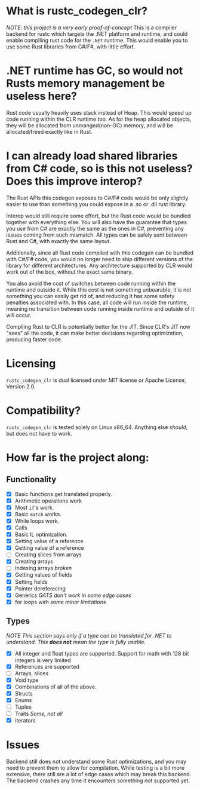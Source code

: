 # What is rustc_codegen_clr?
*NOTE: this project is a very early proof-of-concept*
This is a compiler backend for rustc which targets the .NET platform and runtime, and could enable compiling rust code for the `.NET` runtime. This would enable you to use some Rust libraries from C#/F#, with little effort. 
# .NET runtime has GC, so would not Rusts memory management be useless here?
Rust code usually heavily uses stack instead of Heap. This would speed up code running within the CLR runtime too. As for the heap allocated objects, they will be allocated from unmanged(non-GC) memory, and will be allocated/freed exactly like in Rust.
# I can already load shared libraries from C# code, so is this not useless? Does this improve interop?
The Rust APIs this codegen exposes to C#/F# code would be only slightly easier to use than something you could expose in a .so or .dll rust library.

Interop would still require some effort, but the Rust code would be bundled together with everything else. You will also have the guarantee that types you use from C# are exactly the same as the ones in C#, preventing any issues coming from such mismatch. All types can be safely sent between Rust and C#, with exactly the same layout.

Additionally, since all Rust code compiled with this codegen can be bundled with C#/F# code, you would no longer need to ship different versions of the library for different architectures. Any architecture supported by CLR would work out of the box, without the exact same binary.

You also avoid the cost of switches between code running within the runtime and outside it. While this cost is not something unbearable, it is not something you can easily get rid of, and reducing it has some safety penalties associated with. In this case, all code will run inside the runtime, meaning no transition between code running inside runtime and outside of it will occur.

Compiling Rust to CLR is potentially better for the JIT. Since CLR's JIT now "sees" all the code, it can make better decisions regarding optimization, producing faster code.
# Licensing
`rustc_codegen_clr` is dual licensed under MIT license or Apache License, Version 2.0.  
# Compatibility?
`rustc_codegen_clr` is tested solely on Linux x86_64. Anything else *should*, but does not have to work.
# How far is the project along:
## Functionality
- [X] Basic functions get translated properly. 
- [X] Arithmetic operations work
- [X] Most `if`'s work.
- [X] Basic `match` works.
- [X] While loops work.
- [X] Calls
- [X] Basic IL optimization.
- [X] Setting value of a reference
- [X] Getting value of a reference
- [ ] Creating slices from arrays
- [X] Creating arrays
- [ ] Indexing arrays *broken*
- [X] Getting values of fields
- [X] Setting fields
- [X] Pointer dereferecing
- [X] Generics *GATS don't work in some edge cases*
- [X] for loops *with some minor limitations*
## Types
*NOTE This section says only if a type can be translated for .NET to understand. This **does not** mean the type is fully usable.*
- [X] All integer and float types are supported. Support for math with 128 bit integers is very limited 
- [X] References are supported
- [ ] Arrays, slices
- [X] Void type
- [X] Combinations of all of the above. 
- [X] Structs
- [X] Enums
- [ ] Tuples
- [ ] Traits *Some, not all*
- [X] iterators
# Issues
Backend still does not understand some Rust optimizations, and you may need to prevent them to allow for compilation.
While testing is a bit more extensive, there still are a lot of edge cases which may break this backend.
The backend crashes any time it encounters something not supported yet.
